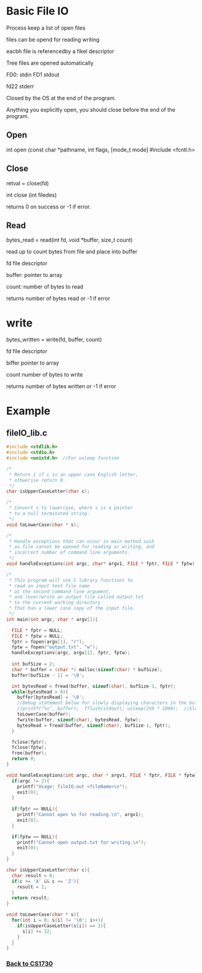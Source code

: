 # Basic File IO

Process keep a list of open files

files can be opend for reading writing

eacbh file is referencedby a fikel descriptor

Tree files are opened automatically

FD0: stdin
FD1 stdout

fd22 stderr

Closed by the OS at the end of the program.


Anything you explicitly open, you should close before the end of the program.


## Open

int open (const char *pathname, int flags, [mode_t mode]
#include <fcntl.h>


## Close
retval = close(fd)

int close (int filedes)

returns 0 on success or -1 if error.

## Read

bytes_read = read(int fd, void *buffer, size_t count)

read up to count bytes from file and place into buffer

fd file descriptor

buffer: pointer to array

count: number of bytes to read

returns number of bytes read or -1 if error

# write

bytes_written = write(fd, buffer, count)

fd file descriptor

biffer pointer to array

count number of bytes to write

returns number of bytes written or -1 if error

# Example
## fileIO_lib.c
```c
#include <stdlib.h>
#include <stdio.h>
#include <unistd.h>  //For usleep function

/*
 * Return 1 if c is an upper case English letter,
 * othwerise return 0.
 */
char isUpperCaseLetter(char c);

/*
 * Convert s to lowercase, where s is a pointer
 * to a null terminated string.
 */
void toLowerCase(char * s);

/*
 * Handle exceptions that can occur in main method such
 * as file cannot be opened for reading or writing, and
 * incorrect number of command line arguments.
 */
void handleExceptions(int argc, char* argv1, FILE * fptr, FILE * fptw);

/*
 * This program will use C library functions to 
 * read an input text file name
 * as the second command line argument,
 * and (over)write an output file called output.txt
 * to the current working directory 
 * that has a lower case copy of the input file.
 */
int main(int argc, char * argv[]){

  FILE * fptr = NULL;
  FILE * fptw = NULL;
  fptr = fopen(argv[1], "r");
  fptw = fopen("output.txt", "w");  
  handleExceptions(argc, argv[1], fptr, fptw);
  
  int bufSize = 2;
  char * buffer = (char *) malloc(sizeof(char) * bufSize);
  buffer[bufSize - 1] = '\0';

  int bytesRead = fread(buffer, sizeof(char), bufSize-1, fptr);
  while(bytesRead > 0){
    buffer[bytesRead] = '\0';
    //Debug statement below for slowly displaying characters in the buffer
    //printf("%s", buffer);  fflush(stdout); usleep(250 * 1000);  //Sleep for 250 ms
    toLowerCase(buffer);
    fwrite(buffer, sizeof(char), bytesRead, fptw);
    bytesRead = fread(buffer, sizeof(char), bufSize-1, fptr);
  }

  fclose(fptr);
  fclose(fptw);
  free(buffer);
  return 0;
}

void handleExceptions(int argc, char * argv1, FILE * fptr, FILE * fptw){
  if(argc != 2){
    printf("Usage: fileIO.out <fileName>\n");
    exit(0);
  }
  
  if(fptr == NULL){
    printf("Cannot open %s for reading.\n", argv1);
    exit(0);
  }

  if(fptw == NULL){
    printf("Cannot open output.txt for writing.\n");
    exit(0);
  }
}

char isUpperCaseLetter(char c){
  char result = 0;
  if(c >= 'A' && c <= 'Z'){
    result = 1;
  }
  return result;
}

void toLowerCase(char * s){
  for(int i = 0; s[i] != '\0'; i++){
    if(isUpperCaseLetter(s[i]) == 1){
      s[i] += 32; 
    }
  }
}


```

### [Back to CS1730](%WEBPATH%/classes/cs1730/)